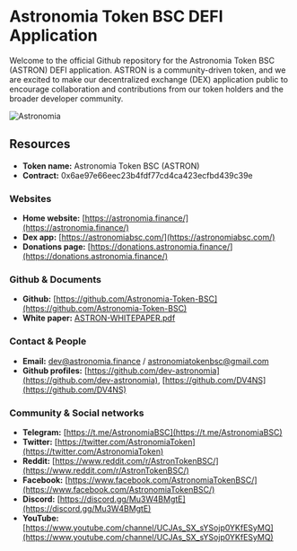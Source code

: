# Astronomia Token BSC DEFI Application

Welcome to the official Github repository for the Astronomia Token BSC (ASTRON) DEFI application. ASTRON is a community-driven token, and we are excited to make our decentralized exchange (DEX) application public to encourage collaboration and contributions from our token holders and the broader developer community.

![Astronomia](https://astronomia.finance/assets/images/logo.png)

## Resources

- **Token name:** Astronomia Token BSC (ASTRON)
- **Contract:** 0x6ae97e66eec23b4fdf77cd4ca423ecfbd439c39e

### Websites

- **Home website:** [https://astronomia.finance/](https://astronomia.finance/)
- **Dex app:** [https://astronomiabsc.com/](https://astronomiabsc.com/)
- **Donations page:** [https://donations.astronomia.finance/](https://donations.astronomia.finance/)

### Github & Documents

- **Github:** [https://github.com/Astronomia-Token-BSC](https://github.com/Astronomia-Token-BSC)
- **White paper:** [ASTRON-WHITEPAPER.pdf](https://github.com/Astronomia-Token-BSC/Documents/blob/main/Documents/astron-documents/whitepaper/ASTRON-WHITEPAPER.pdf)

### Contact & People

- **Email:** [dev@astronomia.finance](mailto:dev@astronomia.finance) / [astronomiatokenbsc@gmail.com](mailto:astronomiatokenbsc@gmail.com)
- **Github profiles:** [https://github.com/dev-astronomia](https://github.com/dev-astronomia), [https://github.com/DV4NS](https://github.com/DV4NS)

### Community & Social networks

- **Telegram:** [https://t.me/AstronomiaBSC](https://t.me/AstronomiaBSC)
- **Twitter:** [https://twitter.com/AstronomiaToken](https://twitter.com/AstronomiaToken)
- **Reddit:** [https://www.reddit.com/r/AstronTokenBSC/](https://www.reddit.com/r/AstronTokenBSC/)
- **Facebook:** [https://www.facebook.com/AstronomiaTokenBSC/](https://www.facebook.com/AstronomiaTokenBSC/)
- **Discord:** [https://discord.gg/Mu3W4BMgtE](https://discord.gg/Mu3W4BMgtE)
- **YouTube:** [https://www.youtube.com/channel/UCJAs_SX_sYSojp0YKfESyMQ](https://www.youtube.com/channel/UCJAs_SX_sYSojp0YKfESyMQ)
